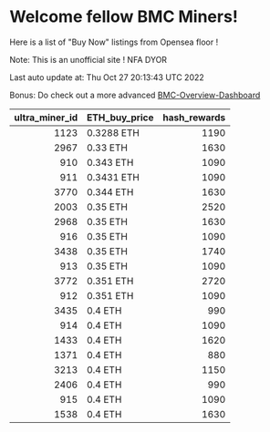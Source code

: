 # Welcome fellow BMC Miners!
Here is a list of "Buy Now" listings from Opensea floor !

Note: This is an unofficial site ! NFA DYOR

Last auto update at: Thu Oct 27 20:13:43 UTC 2022

Bonus: Do check out a more advanced [BMC-Overview-Dashboard](https://dune.com/defifunk/BMC-Overview-Dashboard)


|   ultra_miner_id | ETH_buy_price   |   hash_rewards |
|-----------------:|:----------------|---------------:|
|             1123 | 0.3288 ETH      |           1190 |
|             2967 | 0.33 ETH        |           1630 |
|              910 | 0.343 ETH       |           1090 |
|              911 | 0.3431 ETH      |           1090 |
|             3770 | 0.344 ETH       |           1630 |
|             2003 | 0.35 ETH        |           2520 |
|             2968 | 0.35 ETH        |           1630 |
|              916 | 0.35 ETH        |           1090 |
|             3438 | 0.35 ETH        |           1740 |
|              913 | 0.35 ETH        |           1090 |
|             3772 | 0.351 ETH       |           2720 |
|              912 | 0.351 ETH       |           1090 |
|             3435 | 0.4 ETH         |            990 |
|              914 | 0.4 ETH         |           1090 |
|             1433 | 0.4 ETH         |           1620 |
|             1371 | 0.4 ETH         |            880 |
|             3213 | 0.4 ETH         |           1150 |
|             2406 | 0.4 ETH         |            990 |
|              915 | 0.4 ETH         |           1090 |
|             1538 | 0.4 ETH         |           1630 |